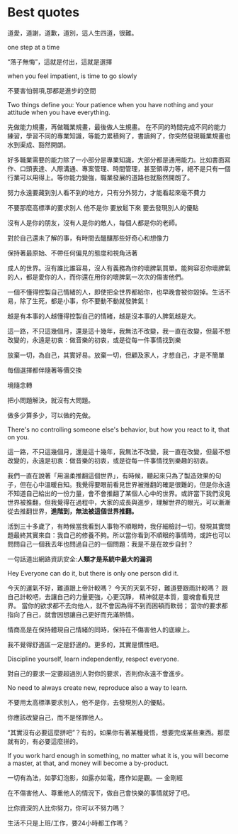 # Best quotes

道愛，道謝，道歉，道別，這人生四道，很難。 

one step at a time 

“落子無悔”，這就是付出，這就是選擇

when you feel impatient, is time to go slowly

不要害怕弱項,那都是進步的空間

Two things define you: Your patience when you have nothing and your attitude when you have everything.

先做能力規畫，再做職業規畫，最後做人生規畫。 在不同的時間完成不同的能力練習，學習不同的專業知識，等能力累積夠了，書讀夠了，你突然發現職業規畫也水到渠成、豁然開朗。

好多職業需要的能力除了一小部分是專業知識，大部分都是通用能力。比如書面寫作、口頭表達、人際溝通、專案管理、時間管理，甚至領導力等，絕不是只有一個行業可以用得上。等你能力變強，職業發展的道路也就豁然開朗了。

努力永遠要藏到別人看不到的地方，只有分外努力，才能看起來毫不費力

不要那麼高標準的要求別人 他不是你 要放鬆下來 要去發現別人的優點

沒有人是你的朋友，沒有人是你的敵人，每個人都是你的老師。

對於自己還未了解的事，有時間去醞釀那些好奇心和想像力

保持著最原始、不帶任何偏見的態度和視角活著

成人的世界。沒有誰比誰容易，沒人有義務為你的壞脾氣買單。能夠容忍你壞脾氣的人，都是愛你的人，而你還在用你的壞脾氣一次次的傷害他們。

一個不懂得控製自己情緒的人，即使把全世界都給你，也早晚會被你毀掉。生活不易，除了生死，都是小事，你不要動不動就發脾氣！

越是有本事的人越懂得控製自己的情緒，越是沒本事的人脾氣越是大。

這一路，不只這幾個月，還是這十幾年，我無法不改變，我一直在改變，但最不想改變的，永遠是初衷：做音樂的初衷，或是從每一件事情找到樂

放棄一切，為自己，其實好易。放棄一切，但顧及家人，才想自己，才是不簡單

 每個選擇都伴隨著等價交換

境隨念轉

把小問題解決，就沒有大問題。

做多少算多少，可以做的先做。

There's no controlling someone else's behavior, but how you react to it, that on you.

 這一路，不只這幾個月，還是這十幾年，我無法不改變，我一直在改變，但最不想改變的，永遠是初衷：做音樂的初衷，或是從每一件事情找到樂趣的初衷。

 我們一直在說著「用溫柔推翻這個世界」，有時候，聽起來只為了製造效果的句子，但在心中溫暖自知。我覺得要眼前看見世界被推翻的確是很難的，但是你永遠不知道自己給出的一份力量，會不會推翻了某個人心中的世界。或許當下我們沒見世界被推翻，但我覺得在過程中，大家的成長與進步，理解世界的眼光，可以漸漸從去推翻世界，**進階到，無法被這個世界推翻。**

 活到三十多歲了，有時候當我看到人事物不順眼時，我仔細檢討一切，發現其實問題最終其實來自：我自己的修養不夠。所以當你看到不順眼的事情時，或許也可以問問自己一個我去年也問過自己的一個問題：我是不是在故步自封？

 一句話道出網路資訊安全:**人類才是系統中最大的漏洞**

Hey Everyone can do it, but there is only one person did  it.

今天的運氣不好，難道跟上帝計較嗎？ 今天的天氣不好，難道要跟雨計較嗎？ 跟自己計較吧，去讓自己的力量更強，心更沉靜， 精神就是本質，靈魂會看見世界。 當你的欲求都不去向他人，就不會因為得不到而困頓而軟弱； 當你的要求都指向了自己，就會因想讓自己更好而充滿熱情。

情商高是在保持體現自己情緒的同時，保持在不傷害他人的底線上。

我不覺得舒適區一定是舒適的。更多的，其實是慣性吧。

Discipline yourself, learn independently, respect everyone.

對自己的要求一定要超過別人對你的要求，否則你永遠不會進步。

No need to always create new, reproduce also a way to learn.

不要用太高標準要求別人，他不是你，去發現別人的優點。

你應該改變自己，而不是怪罪他人。

“其實沒有必要這麼拼吧”？有的，如果你有著某種覺悟，想要完成某些東西。那麼就有的，有必要這麼拼的。

If you work hard enough in something, no matter what it is, you will become a master, at that, and money will become a by-product.

一切有為法，如夢幻泡影，如露亦如電，應作如是觀。— 金剛經

在不傷害他人、尊重他人的情況下，做自己會快樂的事情就好了吧。

比你資深的人比你努力，你可以不努力嗎？

生活不只是上班/工作，要24小時都工作嗎？













